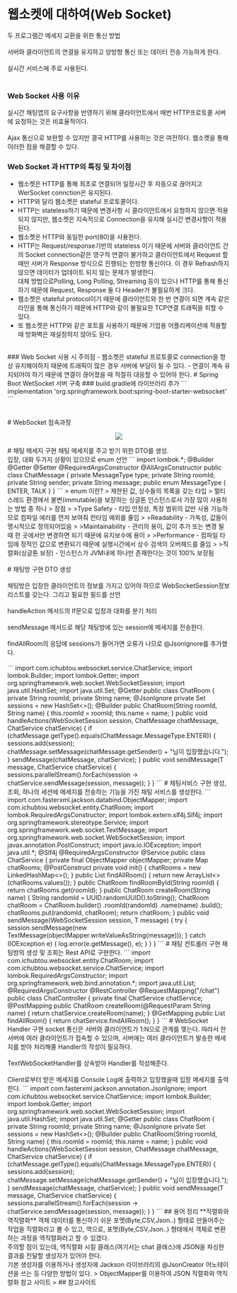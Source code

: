 # 웹소켓에 대하여(Web Socket)
두 프로그램간 메세지 교환을 위한 통신 방법<br/>
<br/>
서버와 클라이언트의 연결을 유지하고 양방향 통신 또는 데이터 전송 가능하게  한다.<br/>
<br/>
실시간 서비스에 주로 사용된다.<br/>
<br/>
### Web Socket 사용 이유
실시간 채팅앱의 요구사항을 반영하기 위해 클라이언트에서 매번 HTTP프로토콜 서버에 요청하는 것은 비효율적이다.<br/>
<br/>
Ajax 통신으로 보완할 수 있지만 결국 HTTP를 사용하는 것은 여전하다. 웹소켓을 통해 이러한 점을 해결할 수 있다.<br/>
### Web Socket 과 HTTP의 특징 및 차이점
- 웹소켓은 HTTP를 통해 최초로 연결되어 일정시간 후 자동으로 끊어지고 WerSocket connction은 유지된다.
- HTTP와 달리 웹소켓은 stateful 프로토콜이다.
- HTTP는 stateless하기 때문에 변경사항 시 클라이언트에서 요청하지 않으면 적용되지 않지만,
  웹소켓은 지속적으로 Connection을 유지해 실시간 변경사항이 적용된다.
- 웹소켓은 HTTP와 동일한 port(80)을 사용한다.
- HTTP는 Request/response기반의 stateless 이기 때문에 서버와 클라이언트 간의 Socket connection같은 영구적 연결이 불가하고
  클라이언트에서 Request 할때만 서버가 Response 방식으로 진행되는 한방향 통신이다. 이 경우 Refrash하지 않으면 데이터가 업데이트 되지 않는 문제가 발생한다.
  <br/>
  대체 방법으로Polling, Long Polling, Streaming 등이 있으나 HTTP를 통해 통신하기 때문에 Request, Response 둘 다 Header가 불필요하게 크다.
- 웹소켓은 stateful protocol이기 때문에 클라이언트와 한 번 연결이 되면 계속 같은 라인을 통해 통신하기 때문에 HTTP와 같이 불필요한 TCP연결 트래픽을 피할 수 있다.
- 또 웹소켓은 HTTP와 같은 포트를 사용하기 때문에 기업용 어플리케이션에 적용할 때 방화벽은 재설정하지 않아도 된다.
<br/>
### Web Socket 사용 시 주의점
- 웹소켓은 stateful 프로토콜로 connection을 항상 유지해야하지 때문에 트래픽이 많은 경우 서버에 부담이 될 수 있다.
- 연결이 계속 유지되어야 하기 때문에 연결이 끊어졌을 때 적절히 대응할 수 있어야 한다.
# Spring Boot WetSocket 서버 구축
### build.gradle에 라이브러리 추가
 ```
  implementation 'org.springframework.boot:spring-boot-starter-websocket'
 ```
<br/>
<br/>
<br/>
# WebSocket 접속과정
<p align="center">
  <img src="https://github.com/Jurioh0603/study/assets/148063470/80329643-012d-469f-ab89-9c5503c90cbf">
</p>
# 채팅 메세지 구현
채팅 메세지를 주고 받기 위한 DTO를 생성.<br/>
입장, 대화 두가지 상황이 있으므로 enum 선언
 ```
  import lombok.*;
@Builder
@Getter
@Setter
@RequiredArgsConstructor
@AllArgsConstructor
public class ChatMessage {
    private MessageType type;
    private String roomId;
    private String sender;
    private String message;
    public enum MessageType {
        ENTER, TALK
    }
}
 ```
> enum 이란?
> 제한된 값, 상수들의 목록을 갖는 타입
> 멀티 스레드 환경에서 불변(immutable)을 보장하는 싱글톤 인스턴스로서 가장 많이 사용하는 방법 중 하나
> 장점
> >Type Safety - 타입 안정성, 특정 범위의 값만 사용 가능하므로 컴파일 에러를 먼저 보여줘 런타임 예외를 줄임
> >Readability - 가독성, 값들이 명시적으로 정의되어있음
> >Maintainability - 관리의 용이, 값이 추가 또는 변경 될 때 한 곳에서만 변경하면 되기 때문에 유지보수에 용이
> >Performance - 컴파일 타임에 정적인 값으로 변환되기 때문에 실행시간에서 상수 검색의 오버헤드를 줄임
> >직렬화(싱글톤 보장) - 인스턴스가 JVM내에 하나만 존재한다는 것이 100% 보장됨
<br/>
<br/>
# 채팅방 구현
DTO 생성<br/><br>
채팅방은 입장한 클라이언트의 정보를 가지고 있어야 하므로 WebSocketSession정보 리스트를 갖는다. 그리고 필요한 필드를 선언<br/>
<br>
handleAction 메서드의 If문으로 입장과 대화를 분기 처리<br>
<br>
sendMessage 메서드로 해당 채팅방에 있는 session에 메세지를 전송한다.<br>
<br>
findAllRoom의 응답에 sessions가 들어가면 오류가 나므로 @JsonIgnore를 추가했다.<br>
<br>
 ```
import com.ichubtou.websocket.service.ChatService;
import lombok.Builder;
import lombok.Getter;
import org.springframework.web.socket.WebSocketSession;
import java.util.HashSet;
import java.util.Set;
@Getter
public class ChatRoom {
    private String roomId;
    private String name;
		@JsonIgnore
    private Set<WebSocketSession> sessions = new HashSet<>();
    @Builder
    public ChatRoom(String roomId, String name) {
        this.roomId = roomId;
        this.name = name;
    }
    public void handleActions(WebSocketSession session, ChatMessage chatMessage, ChatService chatService) {
        if (chatMessage.getType().equals(ChatMessage.MessageType.ENTER)) {
            sessions.add(session);
            chatMessage.setMessage(chatMessage.getSender() + "님이 입장했습니다.");
        }
        sendMessage(chatMessage, chatService);
    }
    public <T> void sendMessage(T message, ChatService chatService) {
        sessions.parallelStream().forEach(session -> chatService.sendMessage(session, message));
    }
}
 ```
# 채팅서비스 구현
생성, 조회, 하나의 세션에 메세지를 전송하는 기능을 가진 채팅 서비스를 생성한다.
 ```
import com.fasterxml.jackson.databind.ObjectMapper;
import com.ichubtou.websocket.entity.ChatRoom;
import lombok.RequiredArgsConstructor;
import lombok.extern.slf4j.Slf4j;
import org.springframework.stereotype.Service;
import org.springframework.web.socket.TextMessage;
import org.springframework.web.socket.WebSocketSession;
import javax.annotation.PostConstruct;
import java.io.IOException;
import java.util.*;
@Slf4j
@RequiredArgsConstructor
@Service
public class ChatService {
    private final ObjectMapper objectMapper;
    private Map<String, ChatRoom> chatRooms;
    @PostConstruct
    private void init() {
        chatRooms = new LinkedHashMap<>();
    }
    public List<ChatRoom> findAllRoom() {
        return new ArrayList<>(chatRooms.values());
    }
    public ChatRoom findRoomById(String roomId) {
        return chatRooms.get(roomId);
    }
    public ChatRoom createRoom(String name) {
        String randomId = UUID.randomUUID().toString();
        ChatRoom chatRoom = ChatRoom.builder()
                .roomId(randomId)
                .name(name)
                .build();
        chatRooms.put(randomId, chatRoom);
        return chatRoom;
    }
    public <T> void sendMessage(WebSocketSession session, T message) {
        try {
            session.sendMessage(new TextMessage(objectMapper.writeValueAsString(message)));
        } catch (IOException e) {
            log.error(e.getMessage(), e);
        }
    }
}
 ```
# 채팅 컨트롤러 구현
채팅방의 생성 및 조회는 Rest API로 구현한다.
 ```
import com.ichubtou.websocket.entity.ChatRoom;
import com.ichubtou.websocket.service.ChatService;
import lombok.RequiredArgsConstructor;
import org.springframework.web.bind.annotation.*;
import java.util.List;
@RequiredArgsConstructor
@RestController
@RequestMapping("/chat")
public class ChatController {
    private final ChatService chatService;
    @PostMapping
    public ChatRoom createRoom(@RequestParam String name) {
        return chatService.createRoom(name);
    }
    @GetMapping
    public List<ChatRoom> findAllRoom() {
        return chatService.findAllRoom();
    }
}
 ```
# WebSocket Handler 구현
socket 통신은 서버와 클라이언트가 1:N으로 관계를 맺는다. 따라서 한 서버에 여러 클라이언트가 접속할 수 있으며, 
서버에는 여러 클라이언트가 발송한 메세지를 받아 처리해줄 Handler의 작성이 필요하다.
<br><br>
TextWebSocketHandler를 상속받아 Handler를 작성해준다.
<br><br>
Client로부터 받은 메세지를 Console Log에 출력하고 입장했을때 입장 메세지를 출력한다.
 ```
import com.fasterxml.jackson.annotation.JsonIgnore;
import com.ichubtou.websocket.service.ChatService;
import lombok.Builder;
import lombok.Getter;
import org.springframework.web.socket.WebSocketSession;
import java.util.HashSet;
import java.util.Set;
@Getter
public class ChatRoom {
    private String roomId;
    private String name;
    @JsonIgnore
    private Set<WebSocketSession> sessions = new HashSet<>();
    @Builder
    public ChatRoom(String roomId, String name) {
        this.roomId = roomId;
        this.name = name;
    }
    public void handleActions(WebSocketSession session, ChatMessage chatMessage, ChatService chatService) {
        if (chatMessage.getType().equals(ChatMessage.MessageType.ENTER)) {
            sessions.add(session);
            chatMessage.setMessage(chatMessage.getSender() + "님이 입장했습니다.");
        }
        sendMessage(chatMessage, chatService);
    }
    public <T> void sendMessage(T message, ChatService chatService) {
        sessions.parallelStream().forEach(session -> chatService.sendMessage(session, message));
    }
}
 ```
## 용어 정리
**직렬화와 역직렬화**
객체 데이터를 통신하기 쉬운 포멧(Byte,CSV,Json..) 형태로 만들어주는 작업을 직렬화라고 볼 수 있고, 역으로, 포멧(Byte,CSV,Json..) 형태에서 객체로 변환하는 과정을 역직렬화라고 할 수 있겠다.<br>
주의할 점이 있는데, 역직렬화 시킬 클래스(여기서는 chat 클래스)에 JSON을 파싱한 결과를 전달할 생성자가 있어야 한다.<br>기본 생성자를 이용하거나 생성자에 Jackson 라이브러리의 @JsonCreator 어노테이션을 쓰는 등 다양한 방법이 있다.
> ObjectMapper를 이용하여 JSON 직렬화와 역직렬화 참고 사이트
> <https://velog.io/@zooneon/Java-ObjectMapper%EB%A5%BC-%EC%9D%B4%EC%9A%A9%ED%95%98%EC%97%AC-JSON-%ED%8C%8C%EC%8B%B1%ED%95%98%EA%B8%B0>
## 참고사이트
<https://velog.io/@ichubtou/Spring-Boot-Web-Socket-%EA%B0%84%EB%8B%A8%ED%95%9C-%EC%B1%84%ED%8C%85-%EA%B8%B0%EB%8A%A5-%EA%B5%AC%ED%98%84>
<https://velog.io/@mooh2jj/Java-Enum%EC%9D%84-%EC%82%AC%EC%9A%A9%ED%95%98%EB%8A%94-%EC%9D%B4%EC%9C%A0>
